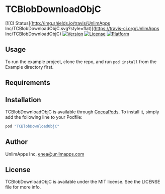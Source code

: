 # TCBlobDownloadObjC

[![CI Status](http://img.shields.io/travis/UnlimApps Inc/TCBlobDownloadObjC.svg?style=flat)](https://travis-ci.org/UnlimApps Inc/TCBlobDownloadObjC)
[![Version](https://img.shields.io/cocoapods/v/TCBlobDownloadObjC.svg?style=flat)](http://cocoapods.org/pods/TCBlobDownloadObjC)
[![License](https://img.shields.io/cocoapods/l/TCBlobDownloadObjC.svg?style=flat)](http://cocoapods.org/pods/TCBlobDownloadObjC)
[![Platform](https://img.shields.io/cocoapods/p/TCBlobDownloadObjC.svg?style=flat)](http://cocoapods.org/pods/TCBlobDownloadObjC)

## Usage

To run the example project, clone the repo, and run `pod install` from the Example directory first.

## Requirements

## Installation

TCBlobDownloadObjC is available through [CocoaPods](http://cocoapods.org). To install
it, simply add the following line to your Podfile:

```ruby
pod "TCBlobDownloadObjC"
```

## Author

UnlimApps Inc, enea@unlimapps.com

## License

TCBlobDownloadObjC is available under the MIT license. See the LICENSE file for more info.
